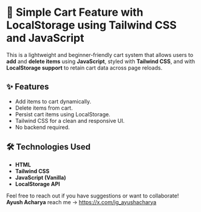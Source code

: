 # 🛒 Simple Cart Feature with LocalStorage using Tailwind CSS and JavaScript

This is a lightweight and beginner-friendly cart system that allows users to **add** and **delete items** using **JavaScript**, styled with **Tailwind CSS**, and with **LocalStorage support** to retain cart data across page reloads.

## ✨ Features

- Add items to cart dynamically.
- Delete items from cart.
- Persist cart items using LocalStorage.
- Tailwind CSS for a clean and responsive UI.
- No backend required.

## 🛠️ Technologies Used

- **HTML**
- **Tailwind CSS**
- **JavaScript (Vanilla)**
- **LocalStorage API**

Feel free to reach out if you have suggestions or want to collaborate!  
**Ayush Acharya**
reach me -> https://x.com/ig_ayushacharya
